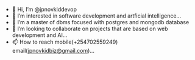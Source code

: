 - 👋 Hi, I’m @jpnovkiddevop
- 👀 I’m interested in software development and artficial intelligence...
- 🌱 I’m a master of dbms focused with postgres and mongodb database
- 💞️ I’m looking to collaborate on projects that are based on web development and AI...
- 📫 How to reach mobile(+254702559249) email(jpnovkidbiz@gmail.com)...

<!---
jpnovkiddevop/jpnovkiddevop is a ✨ special ✨ repository because its provides a good practical experience to the real world solutions`README.md` (this file) appears on your GitHub profile.
You can click the Preview link to take a look at your changes.
--->
